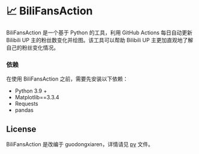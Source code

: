 # 📈 BiliFansAction

BiliFansAction 是一个基于 Python 的工具，利用 GitHub Actions 每日自动更新 Bilibili UP 主的粉丝数变化并绘图。该工具可以帮助 Bilibili UP 主更加直观地了解自己的粉丝变化情况。

### 依赖

在使用 BiliFansAction 之前，需要先安装以下依赖：

- Python 3.9 +
- Matplotlib==3.3.4
- Requests
- pandas

## License

BiliFansAction 是改编于 guodongxiaren，详情请见 [py](https://github.com/guodongxiaren/py) 文件。